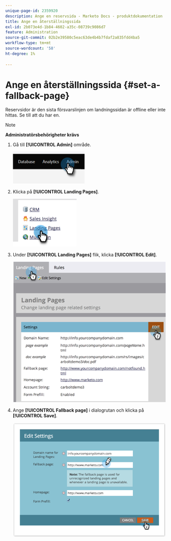 ```yaml
---
unique-page-id: 2359920
description: Ange en reservsida - Marketo Docs - produktdokumentation
title: Ange en återställningssida
exl-id: 2b073e4d-1b84-4602-a35c-08739c9086d7
feature: Administration
source-git-commit: 02b2e39580c5eac63de4b4b7fdaf2a835fdd4ba5
workflow-type: tm+mt
source-wordcount: '58'
ht-degree: 1%

---
```


# Ange en återställningssida {#set-a-fallback-page}

Reservsidor är den sista försvarslinjen om landningssidan är offline eller inte hittas. Se till att du har en.

>[!NOTE]
>
>**Administratörsbehörigheter krävs**

1. Gå till **[!UICONTROL Admin]** område.

   ![](assets/set-a-fallback-page-1.png)

1. Klicka på **[!UICONTROL Landing Pages]**.

   ![](assets/set-a-fallback-page-2.png)

1. Under **[!UICONTROL Landing Pages]** flik, klicka **[!UICONTROL Edit]**.

   ![](assets/set-a-fallback-page-3.png)

1. Ange **[!UICONTROL Fallback page]** i dialogrutan och klicka på **[!UICONTROL Save]**.

   ![](assets/set-a-fallback-page-4.png)

